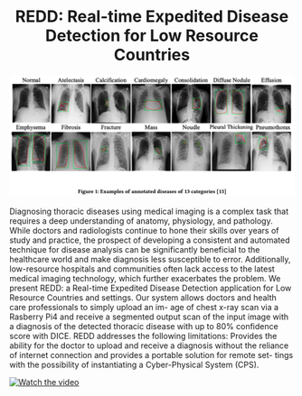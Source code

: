 <h1 align="center">
  REDD: Real-time Expedited Disease Detection for Low Resource Countries
</h1>

![demo](https://raw.githubusercontent.com/ayushsaklani/projectRedd/main/public/demo.png)
<p>
Diagnosing thoracic diseases using medical imaging is a complex task that requires a deep understanding of anatomy, physiology, and pathology.
While doctors and radiologists continue to hone their skills over years of study and practice, the prospect of developing a consistent and
automated technique for disease analysis can be significantly beneficial to the healthcare world and make diagnosis less susceptible to error.
Additionally, low-resource hospitals and communities often lack access to the latest medical imaging technology, which further exacerbates the problem.
We present REDD: a Real-time Expedited Disease Detection application for Low Resource Countries and settings. Our system allows doctors and health care
professionals to simply upload an im- age of chest x-ray scan via a Rasberry Pi4 and receive a segmented output scan of the input image with a diagnosis
of the detected thoracic disease with up to 80% confidence score with DICE. REDD addresses the following limitations: Provides the ability for the doctor
to upload and receive a diagnosis without the reliance of internet connection and provides a portable solution for remote set- tings with the possibility
of instantiating a Cyber-Physical System (CPS).
<p>

[![Watch the video](https://img.youtube.com/vi/tQOvzJ99674/maxresdefault.jpg)](https://youtu.be/tQOvzJ99674)
